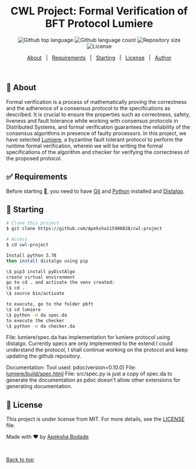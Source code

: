 <div align="center" id="top"> 
  <!-- <img src="./.github/app.gif" alt="CWL Project" /> -->

  &#xa0;

  <!-- <a href="https://cwlproject.netlify.app">Demo</a> -->
</div>

<h1 align="center">CWL Project: Formal Verification of BFT Protocol Lumiere</h1>

<p align="center">
  <img alt="Github top language" src="https://img.shields.io/github/languages/top/Apeksha115908828/cwl-project?color=56BEB8">

  <img alt="Github language count" src="https://img.shields.io/github/languages/count/Apeksha115908828/cwl-project?color=56BEB8">

  <img alt="Repository size" src="https://img.shields.io/github/repo-size/Apeksha115908828/cwl-project?color=56BEB8">

  <img alt="License" src="https://img.shields.io/github/license/Apeksha115908828/cwl-project?color=56BEB8">

  <!-- <img alt="Github issues" src="https://img.shields.io/github/issues/Apeksha115908828/cwl-project?color=56BEB8" /> -->

  <!-- <img alt="Github forks" src="https://img.shields.io/github/forks/Apeksha115908828/cwl-project?color=56BEB8" /> -->

  <!-- <img alt="Github stars" src="https://img.shields.io/github/stars/Apeksha115908828/cwl-project?color=56BEB8" /> -->
</p>

<!-- Status -->

<!-- <h4 align="center"> 
	🚧  CWL Project 🚀 Under construction...  🚧
</h4> 

<hr> -->

<p align="center">
  <a href="#dart-about">About</a> &#xa0; | &#xa0; 
  <a href="#white_check_mark-requirements">Requirements</a> &#xa0; | &#xa0;
  <a href="#checkered_flag-starting">Starting</a> &#xa0; | &#xa0;
  <a href="#memo-license">License</a> &#xa0; | &#xa0;
  <a href="https://github.com/Apeksha115908828" target="_blank">Author</a>
</p>

<br>

## :dart: About ##

Formal verification is a process of mathematically proving the correctness and the adherence of a consensus protocol to the specifications as described. It is crucial to ensure the properties such as correctness, safety, liveness and fault tolerance while working with consensus protocols in Distributed Systems, and formal verification guarantees the reliability of the consensus algorithms in presence of faulty processors. In this project, we have selected [Lumiere](https://arxiv.org/abs/2311.08091v2), a byzantine fault tolerant protocol to perform the runtime formal verification, wherein we will be writing the formal specifications of the algorithm and checker for verifying the correctness of the proposed protocol.

## :white_check_mark: Requirements ##

Before starting :checkered_flag:, you need to have [Git](https://git-scm.com) and [Python](https://www.python.org/) installed and [Distalgo](https://distalgo.cs.stonybrook.edu/).

## :checkered_flag: Starting ##

```bash
# Clone this project
$ git clone https://github.com/Apeksha115908828/cwl-project

# Access
$ cd cwl-project

Install python 3.78
then install distalgo using pip

\$ pip3 install pyDistAlgo
create virtual environment
go to cd . and activate the venv created:
\$ cd .
\$ source bin/activate

to execute, go to the folder pbft
\$ cd lumiere
\$ python -m da spec.da
to execute the checker
\$ python -m da checker.da
```

File: lumiere/spec.da has implementation for lumiere protocol using distalgo. Currently specs are only implemented to the extend I could understand the protocol, I shall continue working on the protocol and keep updating the github repository.

Documentation:
Tool used: pdoc(version=0.10.0)
File: [lumiere/build/spec.html](lumiere/build/spec.html)
File: src/spec.py is just a copy of spec.da to generate the documentation as pdoc doesn't allow other extensions for generating documentation.

## :memo: License ##

This project is under license from MIT. For more details, see the [LICENSE](LICENSE) file.


Made with :heart: by <a href="https://github.com/" target="_blank">Apeksha Bodade</a>

&#xa0;

<a href="#top">Back to top</a>
